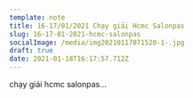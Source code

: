 ```yaml
---
template: note
title: 16-17/01/2021 Chạy giải Hcmc Salonpas
slug: 16-17-01-2021-hcmc-salonpas
socialImage: /media/img20210117071520-1-.jpg
draft: true
date: 2021-01-18T16:17:57.712Z
---
```


chạy giải hcmc salonpas...
